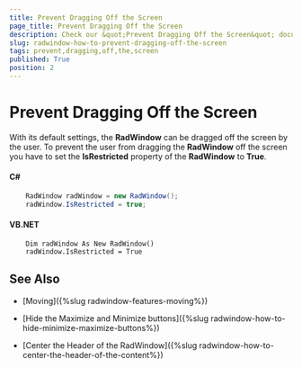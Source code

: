 ```yaml
---
title: Prevent Dragging Off the Screen
page_title: Prevent Dragging Off the Screen
description: Check our &quot;Prevent Dragging Off the Screen&quot; documentation article for the RadWindow {{ site.framework_name }} control.
slug: radwindow-how-to-prevent-dragging-off-the-screen
tags: prevent,dragging,off,the,screen
published: True
position: 2
---
```


# Prevent Dragging Off the Screen

With its default settings, the __RadWindow__ can be dragged off the screen by the user. To prevent the user from dragging the __RadWindow__ off the screen you have to set the __IsRestricted__ property of the __RadWindow__ to __True__.

#### __C#__

```C#
	RadWindow radWindow = new RadWindow();
	radWindow.IsRestricted = true;
```

#### __VB.NET__

```VB.NET
	Dim radWindow As New RadWindow()
	radWindow.IsRestricted = True
```

## See Also

 * [Moving]({%slug radwindow-features-moving%})

 * [Hide the Maximize and Minimize buttons]({%slug radwindow-how-to-hide-minimize-maximize-buttons%})

 * [Center the Header of the RadWindow]({%slug radwindow-how-to-center-the-header-of-the-content%})
